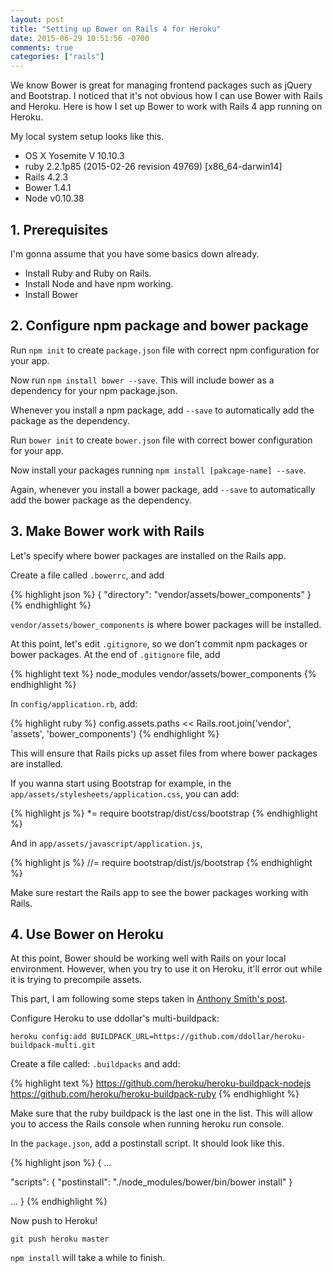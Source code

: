 ```yaml
---
layout: post
title: "Setting up Bower on Rails 4 for Heroku"
date: 2015-06-29 10:51:56 -0700
comments: true
categories: ["rails"]
---
```


We know Bower is great for managing frontend packages such as jQuery and Bootstrap.
I noticed that it's not obvious how I can use Bower with Rails and Heroku.
Here is how I set up Bower to work with Rails 4 app running on Heroku.

My local system setup looks like this.

- OS X Yosemite V 10.10.3
- ruby 2.2.1p85 (2015-02-26 revision 49769) [x86_64-darwin14]
- Rails 4.2.3
- Bower 1.4.1
- Node v0.10.38

## 1. Prerequisites

I'm gonna assume that you have some basics down already.

- Install Ruby and Ruby on Rails.
- Install Node and have npm working.
- Install Bower

## 2. Configure npm package and bower package

Run `npm init` to create `package.json` file with correct npm
configuration for your app.

Now run `npm install bower --save`. This will include bower as a
dependency for your npm package.json.

Whenever you install a npm package, add `--save` to automatically
add the package as the dependency.

Run `bower init` to create `bower.json` file with correct bower
configuration for your app.

Now install your packages running `npm install [pakcage-name] --save`.

Again, whenever you install a bower package, add `--save` to automatically
add the bower package as the dependency.

## 3. Make Bower work with Rails

Let's specify where bower packages are installed on the Rails app.

Create a file called `.bowerrc`, and add

{% highlight json %}
{
"directory": "vendor/assets/bower_components"
}
{% endhighlight %}

`vendor/assets/bower_components` is where bower packages will be installed.

At this point, let's edit `.gitignore`, so we don't commit npm packages or bower packages.
At the end of `.gitignore` file, add

{% highlight text %}
node_modules
vendor/assets/bower_components
{% endhighlight %}

In `config/application.rb`, add:

{% highlight ruby %}
config.assets.paths << Rails.root.join('vendor', 'assets', 'bower_components')
{% endhighlight %}

This will ensure that Rails picks up asset files from where bower packages are
installed.

If you wanna start using Bootstrap for example, in the `app/assets/stylesheets/application.css`,
you can add:

{% highlight js %}
\*= require bootstrap/dist/css/bootstrap
{% endhighlight %}

And in `app/assets/javascript/application.js`,

{% highlight js %}
//= require bootstrap/dist/js/bootstrap
{% endhighlight %}

Make sure restart the Rails app to see the bower packages working with Rails.

## 4. Use Bower on Heroku

At this point, Bower should be working well with Rails on your local environment.
However, when you try to use it on Heroku, it'll error out while it
is trying to precompile assets.

This part, I am following some steps taken in [Anthony Smith's post](https://coderwall.com/p/6bmygq/heroku-rails-bower).

Configure Heroku to use ddollar's multi-buildpack:

`heroku config:add BUILDPACK_URL=https://github.com/ddollar/heroku-buildpack-multi.git`

Create a file called: `.buildpacks` and add:

{% highlight text %}
https://github.com/heroku/heroku-buildpack-nodejs
https://github.com/heroku/heroku-buildpack-ruby
{% endhighlight %}

Make sure that the ruby buildpack is the last one in the list.
This will allow you to access the Rails console when running heroku run console.

In the `package.json`, add a postinstall script. It should look like this.

{% highlight json %}
{
...

"scripts": {
"postinstall": "./node_modules/bower/bin/bower install"
}

...
}
{% endhighlight %}

Now push to Heroku!

`git push heroku master`

`npm install` will take a while to finish.
